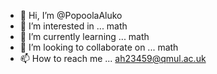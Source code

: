- 👋 Hi, I’m @PopoolaAluko
- 👀 I’m interested in ... math
- 🌱 I’m currently learning ... math
- 💞️ I’m looking to collaborate on ... math
- 📫 How to reach me ... ah23459@qmul.ac.uk

<!---
PopoolaAluko/PopoolaAluko is a ✨ special ✨ repository because its `README.md` (this file) appears on your GitHub profile.
You can click the Preview link to take a look at your changes.
--->
